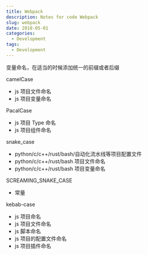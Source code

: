 ```yaml
---
title: Webpack
description: Notes for code Webpack
slug: webpack
date: 2018-05-01
categories:
  - Development
tags:
  - Development
---
```


变量命名，在适当的时候添加统一的前缀或者后缀

camelCase

- js 项目文件命名
- js 项目变量命名

PacalCase

- js 项目 Type 命名
- js 项目组件命名

snake_case

- python/c/c++/rust/bash/自动化流水线等项目配置文件
- python/c/c++/rust/bash 项目文件命名
- python/c/c++/rust/bash 项目变量命名

SCREAMING_SNAKE_CASE

- 常量

kebab-case

- js 项目命名
- js 项目文件命名
- js 脚本命名
- js 项目的配置文件命名
- js 项目插件命名
